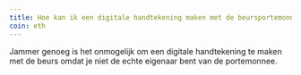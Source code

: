 ```yaml
---
title: Hoe kan ik een digitale handtekening maken met de beursportemonnee?
coin: eth
---
```


Jammer genoeg is het onmogelijk om een digitale handtekening te maken met de beurs omdat je niet de echte eigenaar bent van de portemonnee.
